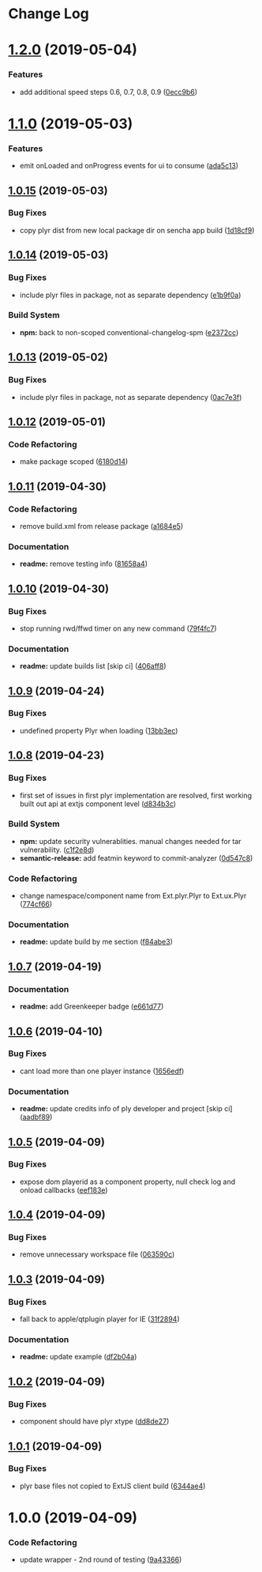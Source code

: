 # Change Log

# [1.2.0](https://github.com/spmeesseman/extjs-pkg-plyr/compare/v1.1.0...v1.2.0) (2019-05-04)


### Features

* add additional speed steps 0.6, 0.7, 0.8, 0.9 ([0ecc9b6](https://github.com/spmeesseman/extjs-pkg-plyr/commit/0ecc9b6))

# [1.1.0](https://github.com/spmeesseman/extjs-pkg-plyr/compare/v1.0.15...v1.1.0) (2019-05-03)


### Features

* emit onLoaded and onProgress events for ui to consume ([ada5c13](https://github.com/spmeesseman/extjs-pkg-plyr/commit/ada5c13))

## [1.0.15](https://github.com/spmeesseman/extjs-pkg-plyr/compare/v1.0.14...v1.0.15) (2019-05-03)


### Bug Fixes

* copy plyr dist from new local package dir on sencha app build ([1d18cf9](https://github.com/spmeesseman/extjs-pkg-plyr/commit/1d18cf9))

## [1.0.14](https://github.com/spmeesseman/extjs-pkg-plyr/compare/v1.0.13...v1.0.14) (2019-05-03)


### Bug Fixes

* include plyr files in package, not as separate dependency ([e1b9f0a](https://github.com/spmeesseman/extjs-pkg-plyr/commit/e1b9f0a))


### Build System

* **npm:** back to non-scoped conventional-changelog-spm ([e2372cc](https://github.com/spmeesseman/extjs-pkg-plyr/commit/e2372cc))

## [1.0.13](https://github.com/spmeesseman/extjs-pkg-plyr/compare/v1.0.12...v1.0.13) (2019-05-02)


### Bug Fixes

* include plyr files in package, not as separate dependency ([0ac7e3f](https://github.com/spmeesseman/extjs-pkg-plyr/commit/0ac7e3f))

## [1.0.12](https://github.com/spmeesseman/extjs-pkg-plyr/compare/v1.0.11...v1.0.12) (2019-05-01)


### Code Refactoring

* make package scoped ([6180d14](https://github.com/spmeesseman/extjs-pkg-plyr/commit/6180d14))

## [1.0.11](https://github.com/spmeesseman/extjs-pkg-plyr/compare/v1.0.10...v1.0.11) (2019-04-30)


### Code Refactoring

* remove build.xml from release package ([a1684e5](https://github.com/spmeesseman/extjs-pkg-plyr/commit/a1684e5))


### Documentation

* **readme:** remove testing info ([81658a4](https://github.com/spmeesseman/extjs-pkg-plyr/commit/81658a4))

## [1.0.10](https://github.com/spmeesseman/extjs-pkg-plyr/compare/v1.0.9...v1.0.10) (2019-04-30)


### Bug Fixes

* stop running rwd/ffwd timer on any new command ([79f4fc7](https://github.com/spmeesseman/extjs-pkg-plyr/commit/79f4fc7))


### Documentation

* **readme:** update builds list [skip ci] ([406aff8](https://github.com/spmeesseman/extjs-pkg-plyr/commit/406aff8))

## [1.0.9](https://github.com/spmeesseman/extjs-pkg-plyr/compare/v1.0.8...v1.0.9) (2019-04-24)


### Bug Fixes

* undefined property Plyr when loading ([13bb3ec](https://github.com/spmeesseman/extjs-pkg-plyr/commit/13bb3ec))

## [1.0.8](https://github.com/spmeesseman/extjs-pkg-plyr/compare/v1.0.7...v1.0.8) (2019-04-23)


### Bug Fixes

* first set of issues in first plyr implementation are resolved, first working built out api at extjs component level ([d834b3c](https://github.com/spmeesseman/extjs-pkg-plyr/commit/d834b3c))


### Build System

* **npm:** update security vulnerablities.  manual changes needed for tar vulnerability. ([c1f2e8d](https://github.com/spmeesseman/extjs-pkg-plyr/commit/c1f2e8d))
* **semantic-release:** add featmin keyword to commit-analyzer ([0d547c8](https://github.com/spmeesseman/extjs-pkg-plyr/commit/0d547c8))


### Code Refactoring

* change namespace/component name from Ext.plyr.Plyr to Ext.ux.Plyr ([774cf66](https://github.com/spmeesseman/extjs-pkg-plyr/commit/774cf66))


### Documentation

* **readme:** update build by me section ([f84abe3](https://github.com/spmeesseman/extjs-pkg-plyr/commit/f84abe3))

## [1.0.7](https://github.com/spmeesseman/extjs-pkg-plyr/compare/v1.0.6...v1.0.7) (2019-04-19)


### Documentation

* **readme:** add Greenkeeper badge ([e661d77](https://github.com/spmeesseman/extjs-pkg-plyr/commit/e661d77))

## [1.0.6](https://github.com/spmeesseman/extjs-pkg-plyr/compare/v1.0.5...v1.0.6) (2019-04-10)


### Bug Fixes

* cant load more than one player instance ([1656edf](https://github.com/spmeesseman/extjs-pkg-plyr/commit/1656edf))


### Documentation

* **readme:** update credits info of ply developer and project [skip ci] ([aadbf89](https://github.com/spmeesseman/extjs-pkg-plyr/commit/aadbf89))

## [1.0.5](https://github.com/spmeesseman/extjs-pkg-plyr/compare/v1.0.4...v1.0.5) (2019-04-09)


### Bug Fixes

* expose dom playerid as a component property, null check log and onload callbacks ([eef183e](https://github.com/spmeesseman/extjs-pkg-plyr/commit/eef183e))

## [1.0.4](https://github.com/spmeesseman/extjs-pkg-plyr/compare/v1.0.3...v1.0.4) (2019-04-09)


### Bug Fixes

* remove unnecessary workspace file ([063590c](https://github.com/spmeesseman/extjs-pkg-plyr/commit/063590c))

## [1.0.3](https://github.com/spmeesseman/extjs-pkg-plyr/compare/v1.0.2...v1.0.3) (2019-04-09)


### Bug Fixes

* fall back to apple/qtplugin player for IE ([31f2894](https://github.com/spmeesseman/extjs-pkg-plyr/commit/31f2894))


### Documentation

* **readme:** update example ([df2b04a](https://github.com/spmeesseman/extjs-pkg-plyr/commit/df2b04a))

## [1.0.2](https://github.com/spmeesseman/extjs-pkg-plyr/compare/v1.0.1...v1.0.2) (2019-04-09)


### Bug Fixes

* component should have plyr xtype ([dd8de27](https://github.com/spmeesseman/extjs-pkg-plyr/commit/dd8de27))

## [1.0.1](https://github.com/spmeesseman/extjs-pkg-plyr/compare/v1.0.0...v1.0.1) (2019-04-09)


### Bug Fixes

* plyr base files not copied to ExtJS client build ([6344ae4](https://github.com/spmeesseman/extjs-pkg-plyr/commit/6344ae4))

# 1.0.0 (2019-04-09)


### Code Refactoring

* update wrapper - 2nd round of testing ([9a43366](https://github.com/spmeesseman/extjs-pkg-plyr/commit/9a43366))

